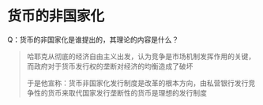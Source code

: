 # 货币的非国家化

Q：货币的非国家化是谁提出的，其理论的内容是什么？
> 哈耶克从彻底的经济自由主义出发，认为竞争是市场机制发挥作用的关键，而政府对于货币发行权的垄断对经济的均衡造成了破坏
> 
> 于是他宣称：货币非国家化发行制度是改革的根本方向，由私营银行发行竞争性的货币来取代国家发行垄断性的货币是理想的发行制度
> 